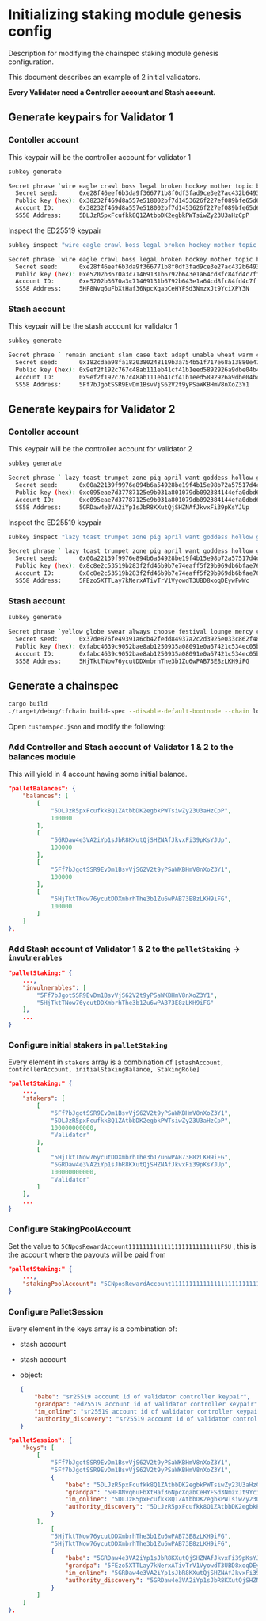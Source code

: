 # Initializing staking module genesis config

Description for modifying the chainspec staking module genesis configuration.

This document describes an example of 2 initial validators.

**Every Validator need a Controller account and Stash account.**

## Generate keypairs for Validator 1

### Contoller account

This keypair will be the controller account for validator 1

```sh
subkey generate

Secret phrase `wire eagle crawl boss legal broken hockey mother topic board alley suit` is account:
  Secret seed:      0xe28f46eef6b3da9f366771b8f0df3fad9ce3e27ac432b6493d1148180e0d9a5e
  Public key (hex): 0x38232f469d8a557e518002bf7d1453626f227ef089bfe65d68f7bf790385c01a
  Account ID:       0x38232f469d8a557e518002bf7d1453626f227ef089bfe65d68f7bf790385c01a
  SS58 Address:     5DLJzR5pxFcufkk8Q1ZAtbbDK2egbkPWTsiwZy23U3aHzCpP
```

Inspect the ED25519 keypair

```sh
subkey inspect "wire eagle crawl boss legal broken hockey mother topic board alley suit" --scheme ed25519

Secret phrase `wire eagle crawl boss legal broken hockey mother topic board alley suit` is account:
  Secret seed:      0xe28f46eef6b3da9f366771b8f0df3fad9ce3e27ac432b6493d1148180e0d9a5e
  Public key (hex): 0xe5202b3670a3c71469131b6792b643e1a64cd8fc84fd4c7ff1b837236d008abb
  Account ID:       0xe5202b3670a3c71469131b6792b643e1a64cd8fc84fd4c7ff1b837236d008abb
  SS58 Address:     5HF8Nvq6uFbXtHaf36NpcXqabCeHYFSd3NmzxJt9YciXPY3N
```

### Stash account

This keypair will be the stash account for validator 1

```sh
subkey generate

Secret phrase ` remain ancient slam case text adapt unable wheat warm cheese walnut endless` is account:
  Secret seed:      0x182cdaa98fa1820380248119b3a754b51f717e68a13880e471dd7ae1d0337eae
  Public key (hex): 0x9ef2f192c767c48ab111eb41cf41b1eed5892926a9dbe04b45143d4f1210b471
  Account ID:       0x9ef2f192c767c48ab111eb41cf41b1eed5892926a9dbe04b45143d4f1210b471
  SS58 Address:     5Ff7bJgotSSR9EvDm1BsvVjS62V2t9yPSaWKBHmV8nXoZ3Y1
```

## Generate keypairs for Validator 2

### Contoller account

This keypair will be the controller account for validator 2

```sh
subkey generate

Secret phrase ` lazy toast trumpet zone pig april want goddess hollow grocery security buzz` is account:
  Secret seed:      0x00a22139f9976e894b6a54928be19f4b15e98b72a57517d4cc7a3e31d776fdf2
  Public key (hex): 0xc095eae7d37787125e9b031a801079db092384144efa0dbd632736b20b283644
  Account ID:       0xc095eae7d37787125e9b031a801079db092384144efa0dbd632736b20b283644
  SS58 Address:     5GRDaw4e3VA2iYp1sJbR8KXutQjSHZNAfJkvxFi39pKsYJUp
```

Inspect the ED25519 keypair

```sh
subkey inspect "lazy toast trumpet zone pig april want goddess hollow grocery security buzz" --scheme ed25519

Secret phrase ` lazy toast trumpet zone pig april want goddess hollow grocery security buzz` is account:
  Secret seed:      0x00a22139f9976e894b6a54928be19f4b15e98b72a57517d4cc7a3e31d776fdf2
  Public key (hex): 0x8c8e2c53519b283f2fd46b9b7e74eaff5f29b969db6bfae768ccdf1f0ceb359f
  Account ID:       0x8c8e2c53519b283f2fd46b9b7e74eaff5f29b969db6bfae768ccdf1f0ceb359f
  SS58 Address:     5FEzo5XTTLay7kNerxATivTrV1VyowdT3UBD8xoqDEywFwWc
```

### Stash account

```sh
subkey generate

Secret phrase `yellow globe swear always choose festival lounge mercy catalog normal base profit` is account:
  Secret seed:      0x37de876fe49391a6cb42fedd84937a2c2d3925e033c862f48a6c2993fb94dab9
  Public key (hex): 0xfabc4639c9052bae8ab1250935a08091e0a67421c534ec05b5e6f63a83513472
  Account ID:       0xfabc4639c9052bae8ab1250935a08091e0a67421c534ec05b5e6f63a83513472
  SS58 Address:     5HjTktTNow76ycutDDXmbrhThe3b1Zu6wPAB73E8zLKH9iFG
```

## Generate a chainspec

```sh
cargo build
./target/debug/tfchain build-spec --disable-default-bootnode --chain local > customSpec.json
```

Open `customSpec.json` and modify the following:

### Add Controller and Stash account of Validator 1 & 2 to the balances module

This will yield in 4 account having some initial balance.

```json
"palletBalances": {
    "balances": [
        [
            "5DLJzR5pxFcufkk8Q1ZAtbbDK2egbkPWTsiwZy23U3aHzCpP",
            100000
        ],
        [
            "5GRDaw4e3VA2iYp1sJbR8KXutQjSHZNAfJkvxFi39pKsYJUp",
            100000
        ],
        [
            "5Ff7bJgotSSR9EvDm1BsvVjS62V2t9yPSaWKBHmV8nXoZ3Y1",
            100000
        ],
        [
            "5HjTktTNow76ycutDDXmbrhThe3b1Zu6wPAB73E8zLKH9iFG",
            100000
        ]
    ]
},
```

### Add Stash account of Validator 1 & 2 to the `palletStaking` -> `invulnerables`

```json
"palletStaking:" {
    ...,
    "invulnerables": [
        "5Ff7bJgotSSR9EvDm1BsvVjS62V2t9yPSaWKBHmV8nXoZ3Y1",
        "5HjTktTNow76ycutDDXmbrhThe3b1Zu6wPAB73E8zLKH9iFG"
    ],
    ...
}
```

### Configure initial stakers in `palletStaking`

Every element in `stakers` array is a combination of `[stashAccount, controllerAccount, initialStakingBalance, StakingRole]`

```json
"palletStaking:" {
    ...,
    "stakers": [
        [
            "5Ff7bJgotSSR9EvDm1BsvVjS62V2t9yPSaWKBHmV8nXoZ3Y1",
            "5DLJzR5pxFcufkk8Q1ZAtbbDK2egbkPWTsiwZy23U3aHzCpP",
            100000000000,
            "Validator"
        ],
        [
            "5HjTktTNow76ycutDDXmbrhThe3b1Zu6wPAB73E8zLKH9iFG",
            "5GRDaw4e3VA2iYp1sJbR8KXutQjSHZNAfJkvxFi39pKsYJUp",
            100000000000,
            "Validator"
        ]
    ],
    ...
}
```

### Configure StakingPoolAccount

Set the value to `5CNposRewardAccount11111111111111111111111111FSU` , this is the account where the payouts will be paid from

```json
"palletStaking:" {
    ...,
    "stakingPoolAccount": "5CNposRewardAccount11111111111111111111111111FSU"
}
```

### Configure PalletSession

Every element in the keys array is a combination of:

- stash account
- stash account
- object:

    ```json
    { 
        "babe": "sr25519 account id of validator controller keypair",
        "grandpa": "ed25519 account id of validator controller keypair",
        "im_online": "sr25519 account id of validator controller keypair",
        "authority_discovery": "sr25519 account id of validator controller keypair",
    }
    ```

```json
"palletSession": {
    "keys": [
        [
            "5Ff7bJgotSSR9EvDm1BsvVjS62V2t9yPSaWKBHmV8nXoZ3Y1",
            "5Ff7bJgotSSR9EvDm1BsvVjS62V2t9yPSaWKBHmV8nXoZ3Y1",
            {
                "babe": "5DLJzR5pxFcufkk8Q1ZAtbbDK2egbkPWTsiwZy23U3aHzCpP",
                "grandpa": "5HF8Nvq6uFbXtHaf36NpcXqabCeHYFSd3NmzxJt9YciXPY3N",
                "im_online": "5DLJzR5pxFcufkk8Q1ZAtbbDK2egbkPWTsiwZy23U3aHzCpP",
                "authority_discovery": "5DLJzR5pxFcufkk8Q1ZAtbbDK2egbkPWTsiwZy23U3aHzCpP"
            }
        ],
            [
            "5HjTktTNow76ycutDDXmbrhThe3b1Zu6wPAB73E8zLKH9iFG",
            "5HjTktTNow76ycutDDXmbrhThe3b1Zu6wPAB73E8zLKH9iFG",
            {
                "babe": "5GRDaw4e3VA2iYp1sJbR8KXutQjSHZNAfJkvxFi39pKsYJUp",
                "grandpa": "5FEzo5XTTLay7kNerxATivTrV1VyowdT3UBD8xoqDEywFwWc",
                "im_online": "5GRDaw4e3VA2iYp1sJbR8KXutQjSHZNAfJkvxFi39pKsYJUp",
                "authority_discovery": "5GRDaw4e3VA2iYp1sJbR8KXutQjSHZNAfJkvxFi39pKsYJUp"
            }
        ]
    ]
},
```
